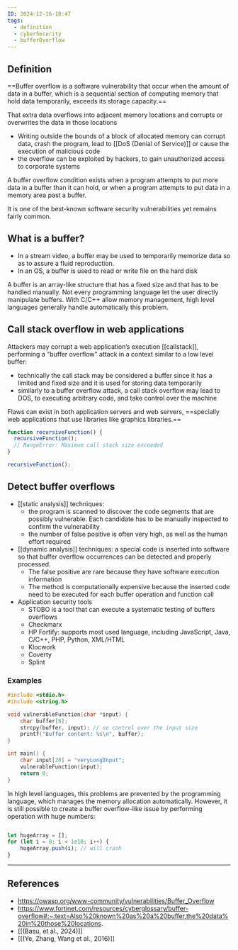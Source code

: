 ```yaml
---
ID: 2024-12-16-10:47
tags:
  - definition
  - cyberSecurity
  - bufferOverflow
---
```

## Definition

==Buffer overflow is a software vulnerability that occur when the amount of data in a buffer, which is a sequential section of computing memory that hold data temporarily, exceeds its storage capacity.==

That extra data overflows into adjacent memory locations and corrupts or overwrites the data in those locations
- Writing outside the bounds of a block of allocated memory can corrupt data, crash the program, lead to [[DoS (Denial of Service)]] or cause the execution of malicious code
- the overflow can be exploited by hackers, to gain unauthorized access to corporate systems

A buffer overflow condition exists when a program attempts to put more data in a buffer than it can hold, or when a program attempts to put data in a memory area past a buffer. 

It is one of the best-known software security vulnerabilities yet remains fairly common.

## What is a buffer?

- In a stream video, a buffer may be used to temporarily memorize data so as to assure a fluid reproduction.
- In an OS, a buffer is used to read or write file on the hard disk

A buffer is an array-like structure that has a fixed size and that has to be handled manually. Not every programming language let the user directly manipulate buffers. With C/C++ allow memory management, high level languages generally handle automatically this problem.

## Call stack overflow in web applications

Attackers may corrupt a web application’s execution [[callstack]], performing a "buffer overflow" attack in a context similar to a low level buffer:
- technically the call stack may be considered a buffer since it has a limited and fixed size and it is used for storing data temporarily
- similarly to a buffer overflow attack, a call stack overflow may lead to DOS, to executing arbitrary code, and take control over the machine

Flaws can exist in both application servers and web servers, ==specially web applications that use libraries like graphics libraries.== 

```JavaScript
function recursiveFunction() {
  recursiveFunction();
  // RangeError: Maximum call stack size exceeded
}

recursiveFunction();
```

## Detect buffer overflows

- [[static analysis]] techniques:
	- the program is scanned to discover the code segments that are possibly vulnerable. Each candidate has to be manually inspected to confirm the vulnerability
	- the number of false positive is often very high, as well as the human effort required
- [[dynamic analysis]] techniques: a special code is inserted into software so that buffer overflow occurrences can be detected and properly processed.
	- The false positive are rare because they have software execution information 
	- The method is computationally expensive because the inserted code need to be executed for each buffer operation and function call
- Application security tools
	- STOBO is a tool that can execute a systematic testing of buffers overflows
	- Checkmarx
	- HP Fortify: supports most used language, including JavaScript, Java, C/C++, PHP, Python, XML/HTML
	- Klocwork
	- Coverty
	- Splint

### Examples

```C
#include <stdio.h>
#include <string.h>

void vulnerableFunction(char *input) {
    char buffer[8];
    strcpy(buffer, input); // no control over the input size
    printf("Buffer content: %s\n", buffer);
}

int main() {
    char input[20] = "veryLongInput";
    vulnerableFunction(input);
    return 0;
}
```

In high level languages, this problems are prevented by the programming language, which manages the memory allocation automatically. However, it is still possible to create a buffer overflow-like issue by performing operation with huge numbers:

```JavaScript

let hugeArray = [];
for (let i = 0; i < 1e10; i++) {
    hugeArray.push(i); // will crash
}

```

---
## References
- https://owasp.org/www-community/vulnerabilities/Buffer_Overflow
- https://www.fortinet.com/resources/cyberglossary/buffer-overflow#:~:text=Also%20known%20as%20a%20buffer,the%20data%20in%20those%20locations.
- [[(Basu, et al., 2024)]]
- [[(Ye, Zhang, Wang et al., 2016)]]
